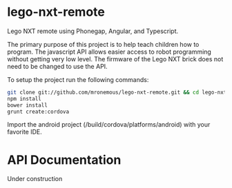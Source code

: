 lego-nxt-remote
===============

Lego NXT remote using Phonegap, Angular, and Typescript.

The primary purpose of this project is to help teach children how to program.  The javascript API allows easier access to robot programming without getting very low level.  The firmware of the Lego NXT brick does not need to be changed to use the API.

To setup the project run the following commands:

```bash
git clone git://github.com/mronemous/lego-nxt-remote.git && cd lego-nxt-remote
npm install
bower install
grunt create:cordova
```

Import the android project (/build/cordova/platforms/android) with your favorite IDE.

API Documentation
===============

Under construction